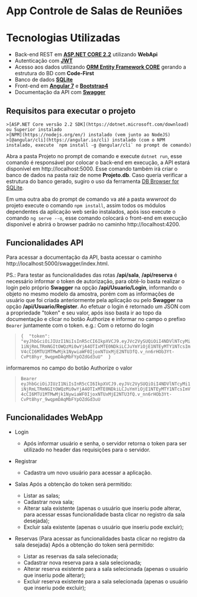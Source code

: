 # App Controle de Salas de Reuniões 

# Tecnologias Utilizadas

- Back-end REST em **[ASP.NET CORE 2.2](https://docs.microsoft.com/pt-br/aspnet/core/?view=aspnetcore-2.2)** utilizando **WebApi**
- Autenticação com **[JWT](https://jwt.io/)**
- Acesso aos dados utilizando  **[ORM Entity Framework CORE](https://docs.microsoft.com/pt-br/ef/core/)** gerando a estrutura do BD com **Code-First**
- Banco de dados **[SQLite](https://www.sqlite.org/index.html)**
- Front-end em **[Angular 7](https://angular.io/)** e **[Bootstrap4](https://getbootstrap.com/)**
- Documentação da API com **[Swagger](https://swagger.io/)**

## Requisitos para executar o projeto
	>[ASP.NET Core versão 2.2 SDK](https://dotnet.microsoft.com/download) ou Superior instalado
	>[NPM](https://nodejs.org/en/) instalado (vem junto ao NodeJS)
	>[@angular/cli](https://angular.io/cli) instalado (com o NPM instalado, execute `npm install -g @angular/cli` no prompt de comando)


Abra a pasta Projeto no prompt de comando e execute  `dotnet run`, esse comando é responsável por colocar o back-end em execução, a API estará disponível em http://localhost:5000. Esse comando também irá criar o banco de dados na pasta raiz de nome **Projeto.db**. Caso queria verificar a estrutura do banco gerado, sugiro o uso da ferramenta [DB Browser for SQLite](https://sqlitebrowser.org/).

Em uma outra aba do prompt de comando va até a pasta *wwwroot* do projeto execute o comando `npm install`, assim todos os módulos dependentes da aplicação web serão instalados, após isso execute o comando `ng serve --o`, esse comando colocará o front-end em execução disponível e abrirá o browser padrão no caminho http://localhost:4200. 

## Funcionalidades API
Para acessar a documentação da API, basta acessar o caminho http://localhost:5000/swagger/index.html.

PS.: Para testar as funcionalidades das rotas **/api/sala**, **/api/reserva** é necessário informar o token de autorização, para obtê-lo basta realizar o login pelo próprio **Swagger** na opção **/api/Usuario/Login**, informando o objeto no mesmo modelo da amostra, porém com as informações de usuário que foi criada anteriormente pela aplicação ou pelo **Swagger** na opção **/api/Usuario/Register**. Ao efetuar o login é retornado um JSON com a propriedade "token" e seu valor, após isso basta ir ao topo da documentação e clicar no botão Authorize e informar no campo o prefixo `Bearer` juntamente com o token.
e.g.: Com o retorno do login 
>`{  "token":  "eyJhbGciOiJIUzI1NiIsInR5cCI6IkpXVCJ9.eyJVc2VySUQiOiI4NDVlNTcyMi1iNjRmLTRmNGItOWQzMi0wYjA4OTIxMTE0NDkiLCJuYmYiOjE1NTEyMTY1NTcsImV4cCI6MTU1MTMwMjk1NywiaWF0IjoxNTUxMjE2NTU3fQ.v_nn6rHOb3Yt-CvPt8hyr_9wqpmDAqMbFYpOZdGd3uU"  }` 

informaremos no campo do botão Authorize o valor 
>`Bearer eyJhbGciOiJIUzI1NiIsInR5cCI6IkpXVCJ9.eyJVc2VySUQiOiI4NDVlNTcyMi1iNjRmLTRmNGItOWQzMi0wYjA4OTIxMTE0NDkiLCJuYmYiOjE1NTEyMTY1NTcsImV4cCI6MTU1MTMwMjk1NywiaWF0IjoxNTUxMjE2NTU3fQ.v_nn6rHOb3Yt-CvPt8hyr_9wqpmDAqMbFYpOZdGd3uU`

## Funcionalidades WebApp
- Login 
	- Após informar usuário e senha, o servidor retorna o token para ser utilizado no header das requisições para o servidor.
- Registrar 
	 - Cadastra um novo usuário para acessar a  aplicação.
- Salas
 Após a obtenção do token será permitido:
	 - Listar as salas;
	 - Cadastrar nova sala;
	 - Alterar sala existente (apenas o usuário que inseriu pode alterar, para acessar essas funcionalidade basta clicar no registro da sala desejada);
	 - Excluir sala existente (apenas o usuário que inseriu pode excluir);
	 
- Reservas (Para acessar as funcionalidades basta clicar no registro da sala desejada)
Após a obtenção do token será permitido:
	- Listar as reservas da sala selecionada;
	- Cadastrar nova reserva para a sala selecionada;
	- Alterar reserva existente para a sala selecionada (apenas o usuário que inseriu pode alterar);
	- Excluir reserva existente para a sala selecionada (apenas o usuário que inseriu pode excluir);
